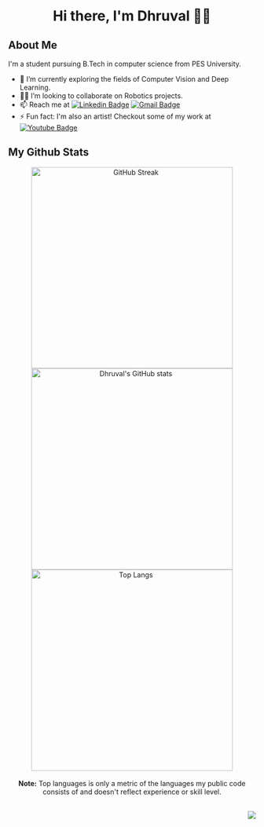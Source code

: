 <h1 align="center">Hi there, I'm Dhruval 👋🏼</h1>

## About Me

I'm a student pursuing B.Tech in computer science from PES University.
- 🔭 I’m currently exploring the fields of Computer Vision and Deep Learning.
- 🤝🏼 I’m looking to collaborate on Robotics projects.
- 📫 Reach me at  [![Linkedin Badge](https://img.shields.io/badge/-dhruvalpb-blue?style=flat-square&logo=Linkedin&logoColor=white&link=https://www.linkedin.com/in/dhruvalpb/)](https://www.linkedin.com/in/dhruvalpb/) [![Gmail Badge](https://img.shields.io/badge/-dhruvalpb-c14438?style=flat-square&logo=Gmail&logoColor=white&link=mailto:dhruvalpb@gmail.com)](mailto:dhruvalpb@gmail.com)
- ⚡ Fun fact: I'm also an artist! Checkout some of my work at [![Youtube Badge](https://img.shields.io/badge/-Dhruval-c14438?style=flat-square&logo=Youtube&logoColor=white&link=https://www.youtube.com/channel/UCQBDMJ7UqiR-qrvcD80MbAQ)](https://www.youtube.com/channel/UCQBDMJ7UqiR-qrvcD80MbAQ)

## My Github Stats
<p align="center">
    <img alt="GitHub Streak" src="https://github-readme-streak-stats.herokuapp.com?user=Dhruval360&theme=react&hide_border=true&fire=DD9308&ring=DD2727&stroke=00000000" width="410vw"/>  
    <img alt="Dhruval's GitHub stats" src="https://github-readme-stats.vercel.app/api?username=Dhruval360&show_icons=true&count_private=true&theme=react&hide_border=true" width="410vw"/>
    <br/>
    <img alt="Top Langs" src="https://github-readme-stats.vercel.app/api/top-langs/?username=Dhruval360&langs_count=10&count_private=true&layout=compact&theme=react&hide_border=true&bg_color=0D1117" width="410vw"/>
    <br/><br/>
    <b>Note:</b> Top languages is only a metric of the languages my public code consists of and doesn't reflect experience or skill level.
    <br/><br/>
</p>

<p align="right">
    <img src="https://komarev.com/ghpvc/?username=your-github-Dhruval360&color=blue"></img>
</p>
<!--
- 🌱 I’m currently learning ...
- 🤔 I’m looking for help with ...
- 💬 Ask me about ...
-->
